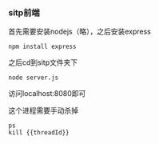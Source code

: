 ### sitp前端

首先需要安装nodejs（略），之后安装express

```shell
npm install express
```

之后cd到sitp文件夹下

```shell
node server.js
```

访问localhost:8080即可

这个进程需要手动杀掉

```shell
ps
kill {{threadId}}
```

